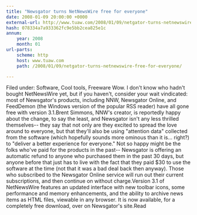 ```yaml
---
title: "Newsgator turns NetNewsWire free for everyone"
date: 2008-01-09 20:00:00 +0000
external-url: http://www.tuaw.com/2008/01/09/netgator-turns-netnewswire-free-for-everyone/
hash: 078334a7a933362fc9e5bb2cea825e1c
annum:
    year: 2008
    month: 01
url-parts:
    scheme: http
    host: www.tuaw.com
    path: /2008/01/09/netgator-turns-netnewswire-free-for-everyone/

---
```


Filed under: Software, Cool tools, Freeware
Wow. I don't know who hadn't bought NetNewsWire yet, but if you haven't, consider your wait vindicated: most of Newsgator's products, including NNW, Newsgator Online, and FeedDemon (the Windows version of the popular RSS reader) have all gone free with version 3.1.Brent Simmons, NNW's creator, is reportedly happy about the change, to say the least, and Newsgator isn't any less thrilled themselves-- they say that not only are they excited to spread the love around to everyone, but that they'll also be using "attention data" collected from the software (which hopefully sounds more ominous than it is... right?) to "deliver a better experience for everyone." Not so happy might be the folks who've paid for the products in the past-- Newsgator is offering an automatic refund to anyone who purchased them in the past 30 days, but anyone before that just has to live with the fact that they paid $30 to use the software at the time (not that it was a bad deal back then anyway). Those who subscribed to the Newsgator Online service will run out their current subscriptions, and then continue on without charge.Version 3.1 of NetNewsWire features an updated interface with new toolbar icons, some performance and memory enhancements, and the ability to archive news items as HTML files, viewable in any browser. It is now available, for a completely free download, over on Newsgator's site.Read
